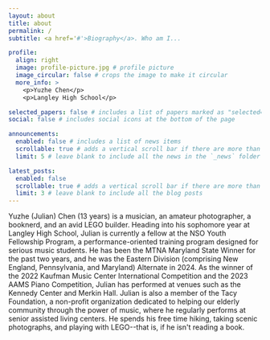 ```yaml
---
layout: about
title: about
permalink: /
subtitle: <a href='#'>Biography</a>. Who am I...

profile:
  align: right
  image: profile-picture.jpg # profile picture
  image_circular: false # crops the image to make it circular
  more_info: >
    <p>Yuzhe Chen</p>
    <p>Langley High School</p>

selected_papers: false # includes a list of papers marked as "selected={true}"
social: false # includes social icons at the bottom of the page

announcements:
  enabled: false # includes a list of news items
  scrollable: true # adds a vertical scroll bar if there are more than 3 news items
  limit: 5 # leave blank to include all the news in the `_news` folder

latest_posts:
  enabled: false
  scrollable: true # adds a vertical scroll bar if there are more than 3 new post items
  limit: 3 # leave blank to include all the blog posts
---
```


Yuzhe (Julian) Chen (13 years) is a musician, an amateur photographer, a booknerd, and an avid LEGO builder. Heading into his sophomore year at Langley High School, Julian is currently a fellow at the NSO Youth Fellowship Program, a performance-oriented training program designed for serious music students. He has been the MTNA Maryland State Winner for the past two years, and he was the Eastern Division (comprising New England, Pennsylvania, and Maryland) Alternate in 2024. As the winner of the 2022 Kaufman Music Center International Competition and the 2023 AAMS Piano Competition, Julian has performed at venues such as the Kennedy Center and Merkin Hall. Julian is also a member of the Tacy Foundation, a non-profit organization dedicated to helping our elderly community through the power of music, where he regularly performs at senior assisted living centers. He spends his free time hiking, taking scenic photographs, and playing with LEGO--that is, if he isn't reading a book.

